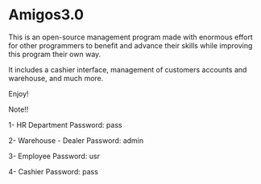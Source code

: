 # Amigos3.0

This is an open-source management program made with enormous effort for other programmers to benefit and advance their skills while improving this program their own way.



It includes a cashier interface, management of customers accounts and warehouse, and much more.



Enjoy!




Note!!

1- HR Department Password: pass

2- Warehouse - Dealer Password: admin

3- Employee Password: usr

4- Cashier Password: pass
